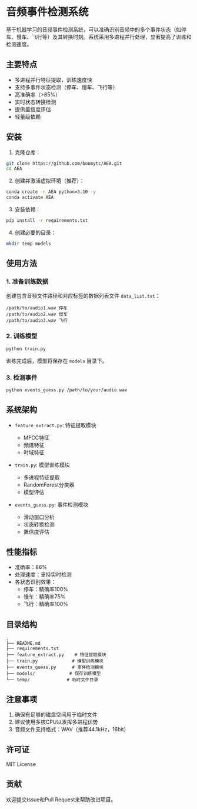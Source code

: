 # 音频事件检测系统

基于机器学习的音频事件检测系统，可以准确识别音频中的多个事件状态（如停车、慢车、飞行等）及其转换时刻。系统采用多进程并行处理，显著提高了训练和检测速度。

## 主要特点

- 多进程并行特征提取，训练速度快
- 支持多事件状态检测（停车、慢车、飞行等）
- 高准确率（>85%）
- 实时状态转换检测
- 提供置信度评估
- 轻量级依赖

## 安装

1. 克隆仓库：
```bash
git clone https://github.com/boomytc/AEA.git
cd AEA
```

2. 创建并激活虚拟环境（推荐）：
```bash
conda create -n AEA python=3.10 -y
conda activate AEA
```

3. 安装依赖：
```bash
pip install -r requirements.txt
```

4. 创建必要的目录：
```bash
mkdir temp models
```

## 使用方法

### 1. 准备训练数据

创建包含音频文件路径和对应标签的数据列表文件 `data_list.txt`：
```
/path/to/audio1.wav 停车
/path/to/audio2.wav 慢车
/path/to/audio3.wav 飞行
```

### 2. 训练模型

```bash
python train.py
```

训练完成后，模型将保存在 `models` 目录下。

### 3. 检测事件

```bash
python events_guess.py /path/to/your/audio.wav
```

## 系统架构

- `feature_extract.py`: 特征提取模块
  - MFCC特征
  - 频谱特征
  - 时域特征
  
- `train.py`: 模型训练模块
  - 多进程特征提取
  - RandomForest分类器
  - 模型评估
  
- `events_guess.py`: 事件检测模块
  - 滑动窗口分析
  - 状态转换检测
  - 置信度评估

## 性能指标

- 准确率：86%
- 处理速度：支持实时检测
- 各状态识别效果：
  - 停车：精确率100%
  - 慢车：精确率75%
  - 飞行：精确率100%

## 目录结构

```
.
├── README.md
├── requirements.txt
├── feature_extract.py    # 特征提取模块
├── train.py             # 模型训练模块
├── events_guess.py      # 事件检测模块
├── models/             # 保存训练模型
└── temp/              # 临时文件目录
```

## 注意事项

1. 确保有足够的磁盘空间用于临时文件
2. 建议使用多核CPU以发挥多进程优势
3. 音频文件支持格式：WAV（推荐44.1kHz，16bit）

## 许可证

MIT License

## 贡献

欢迎提交Issue和Pull Request来帮助改进项目。
